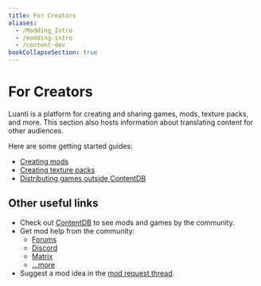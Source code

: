 ```yaml
---
title: For Creators
aliases:
  - /Modding_Intro
  - /modding-intro
  - /content-dev
bookCollapseSection: true
---
```


# For Creators

Luanti is a platform for creating and sharing games, mods, texture packs, and more. This section also hosts information about translating content for other audiences.

Here are some getting started guides:

- [Creating mods](/for-creators/creating-mods)
- [Creating texture packs](/for-creators/creating-texture-packs)
- [Distributing games outside ContentDB](/for-creators/distributing-games-outside-contentdb)

## Other useful links

- Check out [ContentDB](https://content.luanti.org/) to see mods and games by the community.
- Get mod help from the community:
  - [Forums](https://forum.luanti.org/viewforum.php?f=47)
  - [Discord](https://discord.gg/minetest)
  - [Matrix](https://matrix.to/#/#minetest:tchncs.de)
  - [...more](https://www.luanti.org/get-involved/)
- Suggest a mod idea in the [mod request thread](https://forum.luanti.org/viewtopic.php?f=9&t=2434).
